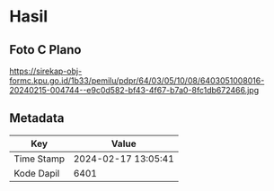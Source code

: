 # Hasil

## Foto C Plano

https://sirekap-obj-formc.kpu.go.id/1b33/pemilu/pdpr/64/03/05/10/08/6403051008016-20240215-004744--e9c0d582-bf43-4f67-b7a0-8fc1db672466.jpg


## Metadata

| Key        | Value               |
| ---------- | ------------------- |
| Time Stamp | 2024-02-17 13:05:41 |
| Kode Dapil | 6401                |



